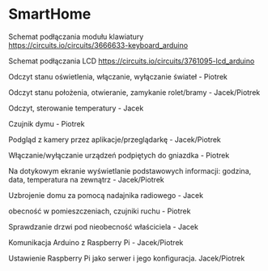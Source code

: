 ﻿# SmartHome
Schemat podłączania modułu klawiatury
https://circuits.io/circuits/3666633-keyboard_arduino

Schemat podłączania LCD
https://circuits.io/circuits/3761095-lcd_arduino

Odczyt stanu oświetlenia, włączanie, wyłączanie świateł - Piotrek

Odczyt stanu położenia, otwieranie, zamykanie rolet/bramy - Jacek/Piotrek

Odczyt, sterowanie temperatury - Jacek

Czujnik dymu - Piotrek

Podgląd z kamery przez aplikacje/przeglądarkę - Jacek/Piotrek

Włączanie/wyłączanie urządzeń podpiętych do gniazdka - Piotrek

Na dotykowym ekranie wyświetlanie podstawowych informacji: godzina, data, temperatura na zewnątrz - Jacek/Piotrek

Uzbrojenie domu za pomocą nadajnika radiowego - Jacek

obecność w pomieszczeniach, czujniki ruchu - Piotrek

Sprawdzanie drzwi pod nieobecność właściciela - Jacek

Komunikacja Arduino z Raspberry Pi - Jacek/Piotrek

Ustawienie Raspberry Pi jako serwer i jego konfiguracja. Jacek/Piotrek